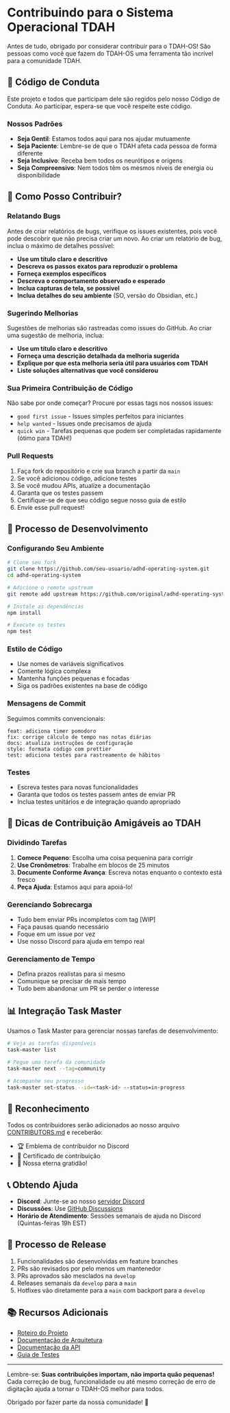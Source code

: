 # Contribuindo para o Sistema Operacional TDAH

Antes de tudo, obrigado por considerar contribuir para o TDAH-OS! São pessoas como você que fazem do TDAH-OS uma ferramenta tão incrível para a comunidade TDAH.

## 🤝 Código de Conduta

Este projeto e todos que participam dele são regidos pelo nosso Código de Conduta. Ao participar, espera-se que você respeite este código. 

### Nossos Padrões

- **Seja Gentil**: Estamos todos aqui para nos ajudar mutuamente
- **Seja Paciente**: Lembre-se de que o TDAH afeta cada pessoa de forma diferente
- **Seja Inclusivo**: Receba bem todos os neurótipos e origens
- **Seja Compreensivo**: Nem todos têm os mesmos níveis de energia ou disponibilidade

## 🎯 Como Posso Contribuir?

### Relatando Bugs

Antes de criar relatórios de bugs, verifique os issues existentes, pois você pode descobrir que não precisa criar um novo. Ao criar um relatório de bug, inclua o máximo de detalhes possível:

- **Use um título claro e descritivo**
- **Descreva os passos exatos para reproduzir o problema**
- **Forneça exemplos específicos**
- **Descreva o comportamento observado e esperado**
- **Inclua capturas de tela, se possível**
- **Inclua detalhes do seu ambiente** (SO, versão do Obsidian, etc.)

### Sugerindo Melhorias

Sugestões de melhorias são rastreadas como issues do GitHub. Ao criar uma sugestão de melhoria, inclua:

- **Use um título claro e descritivo**
- **Forneça uma descrição detalhada da melhoria sugerida**
- **Explique por que esta melhoria seria útil para usuários com TDAH**
- **Liste soluções alternativas que você considerou**

### Sua Primeira Contribuição de Código

Não sabe por onde começar? Procure por essas tags nos nossos issues:

- `good first issue` - Issues simples perfeitos para iniciantes
- `help wanted` - Issues onde precisamos de ajuda
- `quick win` - Tarefas pequenas que podem ser completadas rapidamente (ótimo para TDAH!)

### Pull Requests

1. Faça fork do repositório e crie sua branch a partir da `main`
2. Se você adicionou código, adicione testes
3. Se você mudou APIs, atualize a documentação
4. Garanta que os testes passem
5. Certifique-se de que seu código segue nosso guia de estilo
6. Envie esse pull request!

## 📝 Processo de Desenvolvimento

### Configurando Seu Ambiente

```bash
# Clone seu fork
git clone https://github.com/seu-usuario/adhd-operating-system.git
cd adhd-operating-system

# Adicione o remote upstream
git remote add upstream https://github.com/original/adhd-operating-system.git

# Instale as dependências
npm install

# Execute os testes
npm test
```

### Estilo de Código

- Use nomes de variáveis significativos
- Comente lógica complexa
- Mantenha funções pequenas e focadas
- Siga os padrões existentes na base de código

### Mensagens de Commit

Seguimos commits convencionais:

```
feat: adiciona timer pomodoro
fix: corrige cálculo de tempo nas notas diárias
docs: atualiza instruções de configuração
style: formata código com prettier
test: adiciona testes para rastreamento de hábitos
```

### Testes

- Escreva testes para novas funcionalidades
- Garanta que todos os testes passem antes de enviar PR
- Inclua testes unitários e de integração quando apropriado

## 🧠 Dicas de Contribuição Amigáveis ao TDAH

### Dividindo Tarefas

1. **Comece Pequeno**: Escolha uma coisa pequenina para corrigir
2. **Use Cronômetros**: Trabalhe em blocos de 25 minutos
3. **Documente Conforme Avança**: Escreva notas enquanto o contexto está fresco
4. **Peça Ajuda**: Estamos aqui para apoiá-lo!

### Gerenciando Sobrecarga

- Tudo bem enviar PRs incompletos com tag [WIP]
- Faça pausas quando necessário
- Foque em um issue por vez
- Use nosso Discord para ajuda em tempo real

### Gerenciamento de Tempo

- Defina prazos realistas para si mesmo
- Comunique se precisar de mais tempo
- Tudo bem abandonar um PR se perder o interesse

## 📊 Integração Task Master

Usamos o Task Master para gerenciar nossas tarefas de desenvolvimento:

```bash
# Veja as tarefas disponíveis
task-master list

# Pegue uma tarefa da comunidade
task-master next --tag=community

# Acompanhe seu progresso
task-master set-status --id=<task-id> --status=in-progress
```

## 🎉 Reconhecimento

Todos os contribuidores serão adicionados ao nosso arquivo [CONTRIBUTORS.md](CONTRIBUTORS.md) e receberão:

- 🏆 Emblema de contribuidor no Discord
- 📜 Certificado de contribuição
- 💝 Nossa eterna gratidão!

## 📞 Obtendo Ajuda

- **Discord**: Junte-se ao nosso [servidor Discord](https://discord.gg/adhd-os)
- **Discussões**: Use [GitHub Discussions](https://github.com/yourusername/adhd-operating-system/discussions)
- **Horário de Atendimento**: Sessões semanais de ajuda no Discord (Quintas-feiras 19h EST)

## 🔄 Processo de Release

1. Funcionalidades são desenvolvidas em feature branches
2. PRs são revisados por pelo menos um mantenedor
3. PRs aprovados são mesclados na `develop`
4. Releases semanais da `develop` para a `main`
5. Hotfixes vão diretamente para a `main` com backport para a `develop`

## 📚 Recursos Adicionais

- [Roteiro do Projeto](https://github.com/yourusername/adhd-operating-system/projects/1)
- [Documentação de Arquitetura](docs/ARCHITECTURE.md)
- [Documentação da API](docs/API.md)
- [Guia de Testes](docs/TESTING.md)

---

Lembre-se: **Suas contribuições importam, não importa quão pequenas!** Cada correção de bug, funcionalidade ou até mesmo correção de erro de digitação ajuda a tornar o TDAH-OS melhor para todos.

Obrigado por fazer parte da nossa comunidade! 💜